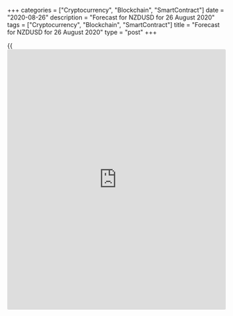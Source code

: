 +++
categories = ["Cryptocurrency", "Blockchain", "SmartContract"]
date = "2020-08-26"
description = "Forecast for NZDUSD for 26 August 2020"
tags = ["Cryptocurrency", "Blockchain", "SmartContract"]
title = "Forecast for NZDUSD for 26 August 2020"
type = "post"
+++

{{<iframe id="large-banner" src="https://www.bounty.group/#slide=28.0" width="100%" height="600" scrolling="no" style="border: 0px solid rgb(216, 221, 230); border-radius: 3px;">}}

August 26, 2020

August 26, 2020

Forecast for NZD/USD: who will trust in kiwi?Dmitri Demidenko

## Fundamental oil forecast for the NZ dollar for today

### Betting on outsiders is risky, but nothing ventured, nothing gained

One of the main investment principles says: Buy cheap and sell high. The
New Zealand dollar is the worst performer in the G10 group, but the
country’s economy can’t be called “a disaster.” So, the obvious question
is whether the NZ dollar is cheap. If it is, traders have an excellent
opportunity to buy the underestimated asset.

Until recently, the whole world would envy New Zealand: there hadn’t
been any new Covid cases for 102 days. Unfortunately, the pandemic is
back, and Jacinda Ardern’s government had to lock down Auckland until
30th August. Westpac estimates that the largest city’s lockdown cuts GDP
by NZ$300 million a week, approximately. At the same time, most losses
will be clawed back fast after the lockdown is lifted. The Reserve Bank
believes that GDP reduced by 14.3% in Q2 and will grow 12.2% in Q3. At
August’s meeting, the regulator expanded the QE from NZ$60 to NZ$100 and
announced it is ready to introduce negative rates if needed. After that
dovish rhetoric, the forward market expected that the cash rate would
have been cut by 40 base points by July 2021, which became the main
factor in kiwi’s depreciation.

Wellington is exaggerating the scale of distress. Everything is
comparative, and New Zealand’s situation around Covid-19 is better than
the US one. The Reserve Bank is ready to cut rates, if necessary, but it
believes in a bright future, forecasting that the cash rate will remain
at the level of 0.25%.

### Dynamics of US and NZ coronavirus cases

![LiteForex: Forecast for NZDUSD for 26 August 2020][1]

 _Source: Trading Economics._

Remember that New Zealand’s leading trade partner is China, whose
economy has been recovering fast after the pandemic. According to JP
Morgan, China’s GDP will grow by 2.5% in 2020, while its American peer
will lose 8-9%. The talks between Washington and Beijing reduced the
possibility of a new trade war, which will allow China’s economy to get
back to the trend fast. Unlike Canberra, Wellington doesn’t have any
diplomatic issues with Beijing, so the latter will hardly initiate anti-
dumping inquiries.

### GDP estimates for China, World, and Advanced economies

### ![LiteForex: Forecast for NZDUSD for 26 August 2020][2]

 _Source: Wall Street Journal._

Along with the exaggerated concern about New Zealand’s economy and the
fast recovery of China’s GDP, there’s one more factor that indicates
kiwi’s underestimate: growing milk prices. According to January
Innovation, California’s heatwave may cut US milk output by 10%.

### NZD/USD and milk prices

### ![LiteForex: Forecast for NZDUSD for 26 August 2020][3]

 _Source: Trading Economics._

I think the New Zealand dollar is currently underestimated. Given the
local economy’s and the Chinese economy’s recovery, and the commodity
market’s favorable state, I’d recommend opening long positions in
[NZD/USD][4] at retracements with medium-term targets at 0.68 and 0.7.

* * *

P.S. Did you like my article? Share it in social networks: it will be
the best “thank you" :)

Ask me questions and comment below. I’ll be glad to answer your
questions and give necessary explanations.

 **Useful links:**

  * I recommend trying to trade with a reliable broker [here][5]. The system allows you to trade by yourself or copy successful traders from all across the globe.
  * Use my promo-code BLOG for getting deposit bonus 50% on LiteForex platform. Just enter this code in the appropriate field while [depositing][6] your trading account.
  * Telegram channel with high-quality analytics, Forex reviews, training articles, and other useful things for traders <t.me/liteforex>





## Price chart of NZDUSD in real time mode

![Forecast for NZD/USD: who will trust in kiwi?][7]

The content of this article reflects the author’s opinion and does not
necessarily reflect the official position of LiteForex. The material
published on this page is provided for informational purposes only and
should not be considered as the provision of investment advice for the
purposes of Directive 2004/39/EC.

Rate this article:

{{value}}

( {{count}} {{title}} )

   1. cdn.liteforex.com/cache/uploads/blog_post/fundamental_analysis/covid-usa-nz-26-08-20.jpg?w=30&s=d5966898f0e53947c4684c6647c0a99f
   2. cdn.liteforex.com/cache/uploads/blog_post/fundamental_analysis/gdp-26-08-20.jpg?w=30&s=56de50dc5d4e4b74a6651abe1467625b
   3. cdn.liteforex.com/cache/uploads/blog_post/fundamental_analysis/milk-nzd-26-08-20.jpg?w=30&s=003c0931915c7ce450d4b893ec81427f
   4. my.liteforex.com/trading/chart?symbol=NZDUSD&returnUrl=true
   5. my.liteforex.com/?category=analysts-opinions&slug=forecast-for-nzdusd-who-will-trust-in-kiwi&openPopup=%2Fregistration%2Fpopup&utm_source=blog&utm_medium=article&utm_campaign=bonus
   6. my.liteforex.com/deposit/?category=analysts-opinions&slug=forecast-for-nzdusd-who-will-trust-in-kiwi&promo_code=BLOG&utm_source=blog&utm_medium=article&utm_campaign=bonus
   7. cdn.liteforex.com/cache/uploads/blog_post/fundamental_analysis/liteforex-blog-nzdusd-26-08-20.jpg?q=75&w=1000&s=00a6bb5bef52d5101bc37caf25086bd6